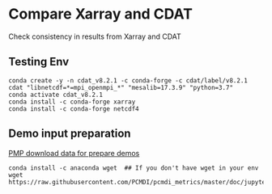 # Compare Xarray and CDAT

Check consistency in results from Xarray and CDAT

## Testing Env

```
conda create -y -n cdat_v8.2.1 -c conda-forge -c cdat/label/v8.2.1 cdat "libnetcdf=*=mpi_openmpi_*" "mesalib=17.3.9" "python=3.7"
conda activate cdat_v8.2.1
conda install -c conda-forge xarray 
conda install -c conda-forge netcdf4 
```

## Demo input preparation
[PMP download data for prepare demos](https://github.com/PCMDI/pcmdi_metrics/blob/master/doc/jupyter/Demo/Demo_0_download_data.ipynb)
```
conda install -c anaconda wget  ## If you don't have wget in your env
wget https://raw.githubusercontent.com/PCMDI/pcmdi_metrics/master/doc/jupyter/Demo/Demo_0_download_data.ipynb
```

